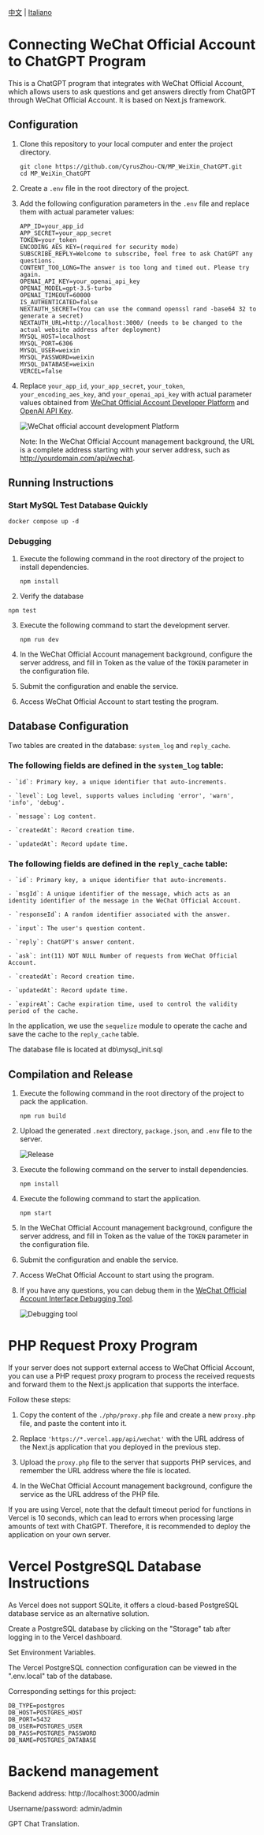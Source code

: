 [中文](README.md) | [Italiano](README.IT.md)

# Connecting WeChat Official Account to ChatGPT Program

This is a ChatGPT program that integrates with WeChat Official Account, which allows users to ask questions and get answers directly from ChatGPT through WeChat Official Account. It is based on Next.js framework.

## Configuration
1. Clone this repository to your local computer and enter the project directory.

   ```
   git clone https://github.com/CyrusZhou-CN/MP_WeiXin_ChatGPT.git
   cd MP_WeiXin_ChatGPT
   ```

2. Create a `.env` file in the root directory of the project.

3. Add the following configuration parameters in the `.env` file and replace them with actual parameter values:

   ```
   APP_ID=your_app_id
   APP_SECRET=your_app_secret
   TOKEN=your_token
   ENCODING_AES_KEY=(required for security mode)
   SUBSCRIBE_REPLY=Welcome to subscribe, feel free to ask ChatGPT any questions.
   CONTENT_TOO_LONG=The answer is too long and timed out. Please try again.
   OPENAI_API_KEY=your_openai_api_key
   OPENAI_MODEL=gpt-3.5-turbo
   OPENAI_TIMEOUT=60000
   IS_AUTHENTICATED=false
   NEXTAUTH_SECRET=(You can use the command openssl rand -base64 32 to generate a secret)
   NEXTAUTH_URL=http://localhost:3000/ (needs to be changed to the actual website address after deployment)
   MYSQL_HOST=localhost
   MYSQL_PORT=6306
   MYSQL_USER=weixin
   MYSQL_PASSWORD=weixin
   MYSQL_DATABASE=weixin
   VERCEL=false
   ```
   
4. Replace `your_app_id`, `your_app_secret`, `your_token`, `your_encoding_aes_key`, and `your_openai_api_key` with actual parameter values obtained from [WeChat Official Account Developer Platform](https://mp.weixin.qq.com/debug/cgi-bin/sandbox?t=sandbox/login) and [OpenAI API Key](https://platform.openai.com/account/api-keys).

   ![WeChat official account development Platform](./public/images/weixin.jpg)

   Note: In the WeChat Official Account management background, the URL is a complete address starting with your server address, such as http://yourdomain.com/api/wechat.

## Running Instructions
### Start MySQL Test Database Quickly
```
docker compose up -d 
```
### Debugging
1. Execute the following command in the root directory of the project to install dependencies.

   ```
   npm install
   ```
   
2. Verify the database
```
npm test  
```

3. Execute the following command to start the development server.

   ```
   npm run dev
   ```

4. In the WeChat Official Account management background, configure the server address, and fill in Token as the value of the `TOKEN` parameter in the configuration file.

5. Submit the configuration and enable the service.

6. Access WeChat Official Account to start testing the program.

## Database Configuration
Two tables are created in the database: `system_log` and `reply_cache`.

### The following fields are defined in the `system_log` table:
```
- `id`: Primary key, a unique identifier that auto-increments.

- `level`: Log level, supports values including 'error', 'warn', 'info', 'debug'.

- `message`: Log content.

- `createdAt`: Record creation time.

- `updatedAt`: Record update time.
```

### The following fields are defined in the `reply_cache` table:
```
- `id`: Primary key, a unique identifier that auto-increments.

- `msgId`: A unique identifier of the message, which acts as an identity identifier of the message in the WeChat Official Account.

- `responseId`: A random identifier associated with the answer.

- `input`: The user's question content.

- `reply`: ChatGPT's answer content.

- `ask`: int(11) NOT NULL Number of requests from WeChat Official Account.

- `createdAt`: Record creation time.

- `updatedAt`: Record update time.

- `expireAt`: Cache expiration time, used to control the validity period of the cache.
```
In the application, we use the `sequelize` module to operate the cache and save the cache to the `reply_cache` table.

The database file is located at db\mysql_init.sql

## Compilation and Release
1. Execute the following command in the root directory of the project to pack the application.

   ```
   npm run build
   ```

2. Upload the generated `.next` directory, `package.json`, and `.env` file to the server.

   ![Release](./public/images/next.jpg)

3. Execute the following command on the server to install dependencies.

   ```
   npm install
   ```

4. Execute the following command to start the application.

   ```
   npm start
   ```

5. In the WeChat Official Account management background, configure the server address, and fill in Token as the value of the `TOKEN` parameter in the configuration file.

6. Submit the configuration and enable the service.

7. Access WeChat Official Account to start using the program.

8. If you have any questions, you can debug them in the [WeChat Official Account Interface Debugging Tool](https://mp.weixin.qq.com/debug).

   ![Debugging tool](./public/images/wechat_debug.jpg)

# PHP Request Proxy Program
If your server does not support external access to WeChat Official Account, you can use a PHP request proxy program to process the received requests and forward them to the Next.js application that supports the interface.

Follow these steps:

1. Copy the content of the `./php/proxy.php` file and create a new `proxy.php` file, and paste the content into it.

2. Replace `'https://*.vercel.app/api/wechat'` with the URL address of the Next.js application that you deployed in the previous step.

3. Upload the `proxy.php` file to the server that supports PHP services, and remember the URL address where the file is located.

4. In the WeChat Official Account management background, configure the service as the URL address of the PHP file.

If you are using Vercel, note that the default timeout period for functions in Vercel is 10 seconds, which can lead to errors when processing large amounts of text with ChatGPT. Therefore, it is recommended to deploy the application on your own server.

# Vercel PostgreSQL Database Instructions
As Vercel does not support SQLite, it offers a cloud-based PostgreSQL database service as an alternative solution.

Create a PostgreSQL database by clicking on the "Storage" tab after logging in to the Vercel dashboard.

Set Environment Variables.

The Vercel PostgreSQL connection configuration can be viewed in the ".env.local" tab of the database.

Corresponding settings for this project:
```
DB_TYPE=postgres
DB_HOST=POSTGRES_HOST
DB_PORT=5432
DB_USER=POSTGRES_USER
DB_PASS=POSTGRES_PASSWORD
DB_NAME=POSTGRES_DATABASE
```

# Backend management
Backend address: http://localhost:3000/admin

Username/password: admin/admin

GPT Chat Translation.